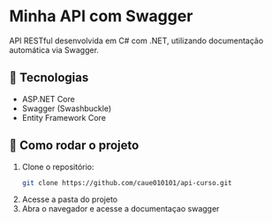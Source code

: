 # Minha API com Swagger

API RESTful desenvolvida em C# com .NET, utilizando documentação automática via Swagger.

## 🔧 Tecnologias

- ASP.NET Core
- Swagger (Swashbuckle)
- Entity Framework Core

## 🚀 Como rodar o projeto

1. Clone o repositório:
   ```bash
   git clone https://github.com/caue010101/api-curso.git
2. Acesse a pasta do projeto
3. Abra o navegador e acesse a documentaçao swagger
